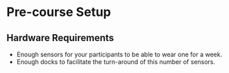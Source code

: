 # Pre-course Setup

## Hardware Requirements

* Enough sensors for your participants to be able to wear one for a week.
* Enough docks to facilitate the turn-around of this number of sensors.



